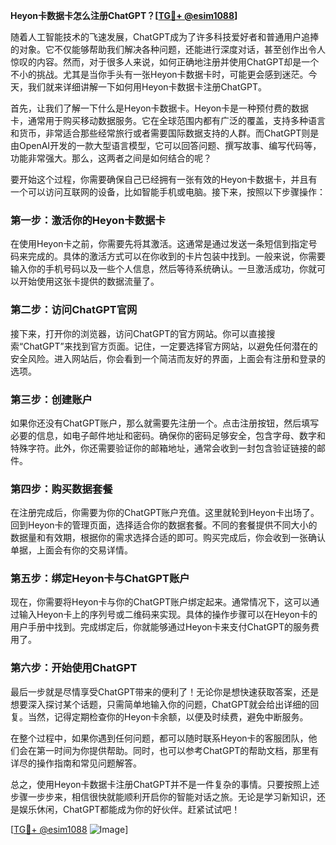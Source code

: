 **Heyon卡数据卡怎么注册ChatGPT？[[TG💪+ @esim1088](https://t.me/s/esim1088)]**

随着人工智能技术的飞速发展，ChatGPT成为了许多科技爱好者和普通用户追捧的对象。它不仅能够帮助我们解决各种问题，还能进行深度对话，甚至创作出令人惊叹的内容。然而，对于很多人来说，如何正确地注册并使用ChatGPT却是一个不小的挑战。尤其是当你手头有一张Heyon卡数据卡时，可能更会感到迷茫。今天，我们就来详细讲解一下如何用Heyon卡数据卡注册ChatGPT。

首先，让我们了解一下什么是Heyon卡数据卡。Heyon卡是一种预付费的数据卡，通常用于购买移动数据服务。它在全球范围内都有广泛的覆盖，支持多种语言和货币，非常适合那些经常旅行或者需要国际数据支持的人群。而ChatGPT则是由OpenAI开发的一款大型语言模型，它可以回答问题、撰写故事、编写代码等，功能非常强大。那么，这两者之间是如何结合的呢？

要开始这个过程，你需要确保自己已经拥有一张有效的Heyon卡数据卡，并且有一个可以访问互联网的设备，比如智能手机或电脑。接下来，按照以下步骤操作：

### 第一步：激活你的Heyon卡数据卡

在使用Heyon卡之前，你需要先将其激活。这通常是通过发送一条短信到指定号码来完成的。具体的激活方式可以在你收到的卡片包装中找到。一般来说，你需要输入你的手机号码以及一些个人信息，然后等待系统确认。一旦激活成功，你就可以开始使用这张卡提供的数据流量了。

### 第二步：访问ChatGPT官网

接下来，打开你的浏览器，访问ChatGPT的官方网站。你可以直接搜索“ChatGPT”来找到官方页面。记住，一定要选择官方网站，以避免任何潜在的安全风险。进入网站后，你会看到一个简洁而友好的界面，上面会有注册和登录的选项。

### 第三步：创建账户

如果你还没有ChatGPT账户，那么就需要先注册一个。点击注册按钮，然后填写必要的信息，如电子邮件地址和密码。确保你的密码足够安全，包含字母、数字和特殊字符。此外，你还需要验证你的邮箱地址，通常会收到一封包含验证链接的邮件。

### 第四步：购买数据套餐

在注册完成后，你需要为你的ChatGPT账户充值。这里就轮到Heyon卡出场了。回到Heyon卡的管理页面，选择适合你的数据套餐。不同的套餐提供不同大小的数据量和有效期，根据你的需求选择合适的即可。购买完成后，你会收到一张确认单据，上面会有你的交易详情。

### 第五步：绑定Heyon卡与ChatGPT账户

现在，你需要将Heyon卡与你的ChatGPT账户绑定起来。通常情况下，这可以通过输入Heyon卡上的序列号或二维码来实现。具体的操作步骤可以在Heyon卡的用户手册中找到。完成绑定后，你就能够通过Heyon卡来支付ChatGPT的服务费用了。

### 第六步：开始使用ChatGPT

最后一步就是尽情享受ChatGPT带来的便利了！无论你是想快速获取答案，还是想要深入探讨某个话题，只需简单地输入你的问题，ChatGPT就会给出详细的回复。当然，记得定期检查你的Heyon卡余额，以便及时续费，避免中断服务。

在整个过程中，如果你遇到任何问题，都可以随时联系Heyon卡的客服团队，他们会在第一时间为你提供帮助。同时，也可以参考ChatGPT的帮助文档，那里有详尽的操作指南和常见问题解答。

总之，使用Heyon卡数据卡注册ChatGPT并不是一件复杂的事情。只要按照上述步骤一步步来，相信很快就能顺利开启你的智能对话之旅。无论是学习新知识，还是娱乐休闲，ChatGPT都能成为你的好伙伴。赶紧试试吧！

[[TG💪+ @esim1088](https://t.me/s/esim1088) ![Image](https://i.postimg.cc/4NQfJmqS/Snipaste-2025-05-13-00-14-12.png)]